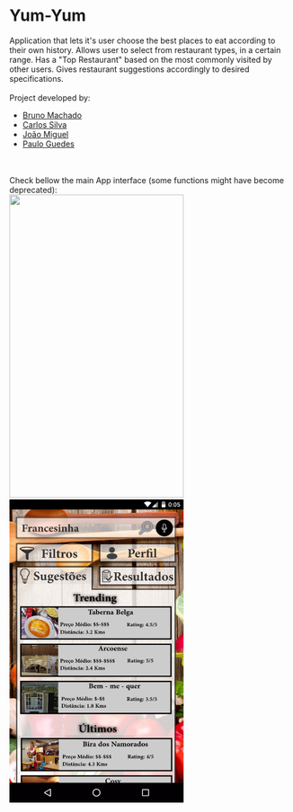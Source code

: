 # Yum-Yum
Application that lets it's user choose the best places to eat according to their own history. Allows user to select from restaurant types, in a certain range. Has a "Top Restaurant" based on the most commonly visited by other users.
Gives restaurant suggestions accordingly to desired specifications.
<br>
<br>
Project developed by:
  - [Bruno Machado](https://github.com/BrunoSMachado)
  - [Carlos Silva](https://carsilva.github.io/)
  - [João Miguel](http://jrsmiguel.me/)
  - [Paulo Guedes](https://github.com/Oluap18)
<br>
<br>
Check bellow the main App interface (some functions might have become deprecated):
<br>  
  
<img src="https://github.com/CaptainJRoy/Yum-Yum/blob/master/Mockups/Result/menu-arranque.png" data-canonical-src="https://github.com/CaptainJRoy/Yum-Yum/blob/master/Mockups/Result/menu-arranque.png" width="310" height="540" />
<img src="https://github.com/CaptainJRoy/Yum-Yum/blob/master/Mockups/Result/menu-principal-sugestoes.png" data-canonical-src="https://github.com/CaptainJRoy/Yum-Yum/blob/master/Mockups/Result/menu-principal-sugestoes.png" width="310" height="540" />


